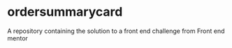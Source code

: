 # ordersummarycard
A repository containing the solution to a front end challenge from Front end mentor 

